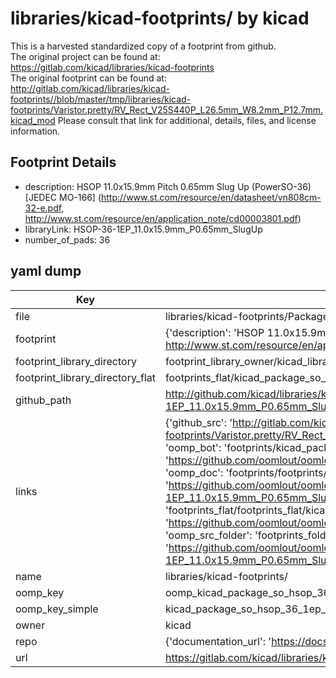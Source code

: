 # libraries/kicad-footprints/ by kicad  
This is a harvested standardized copy of a footprint from github.  
The original project can be found at:  
https://gitlab.com/kicad/libraries/kicad-footprints  
The original footprint can be found at:
http://gitlab.com/kicad/libraries/kicad-footprints//blob/master/tmp/libraries/kicad-footprints/Varistor.pretty/RV_Rect_V25S440P_L26.5mm_W8.2mm_P12.7mm.kicad_mod
Please consult that link for additional, details, files, and license information.  
## Footprint Details
* description: HSOP 11.0x15.9mm Pitch 0.65mm Slug Up (PowerSO-36) [JEDEC MO-166] (http://www.st.com/resource/en/datasheet/vn808cm-32-e.pdf, http://www.st.com/resource/en/application_note/cd00003801.pdf)  
* libraryLink: HSOP-36-1EP_11.0x15.9mm_P0.65mm_SlugUp  
* number_of_pads: 36  
## yaml dump  
| Key | Value |  
| --- | --- |  
| file | libraries/kicad-footprints/Package_SO.pretty/HSOP-36-1EP_11.0x15.9mm_P0.65mm_SlugUp.kicad_mod |  
| footprint | {'description': 'HSOP 11.0x15.9mm Pitch 0.65mm Slug Up (PowerSO-36) [JEDEC MO-166] (http://www.st.com/resource/en/datasheet/vn808cm-32-e.pdf, http://www.st.com/resource/en/application_note/cd00003801.pdf)', 'libraryLink': 'HSOP-36-1EP_11.0x15.9mm_P0.65mm_SlugUp', 'number_of_pads': 36} |  
| footprint_library_directory | footprint_library_owner/kicad_libraries/kicad-footprints/ |  
| footprint_library_directory_flat | footprints_flat/kicad_package_so_hsop_36_1ep_11_0x15_9mm_p0_65mm_slugup/working |  
| github_path | http://github.com/kicad/libraries/kicad-footprints//blob/master/tmp/libraries/kicad-footprints/Package_SO.pretty/HSOP-36-1EP_11.0x15.9mm_P0.65mm_SlugUp.kicad_mod |  
| links | {'github_src': 'http://gitlab.com/kicad/libraries/kicad-footprints//blob/master/tmp/libraries/kicad-footprints/Varistor.pretty/RV_Rect_V25S440P_L26.5mm_W8.2mm_P12.7mm.kicad_mod', 'github_src_repo': 'https://gitlab.com/kicad/libraries/kicad-footprints', 'oomp_bot': 'footprints/kicad_package_so_hsop_36_1ep_11_0x15_9mm_p0_65mm_slugup/working', 'oomp_bot_github': 'https://github.com/oomlout/oomlout_oomp_footprint_bot/tree/main/footprints/kicad_package_so_hsop_36_1ep_11_0x15_9mm_p0_65mm_slugup/working', 'oomp_doc': 'footprints/footprints/kicad/Package_SO/HSOP-36-1EP_11.0x15.9mm_P0.65mm_SlugUp/working/', 'oomp_doc_github': 'https://github.com/oomlout/oomlout_oomp_footprint_doc/tree/main/footprints/footprints/kicad/Package_SO/HSOP-36-1EP_11.0x15.9mm_P0.65mm_SlugUp/working', 'oomp_src_flat': 'footprints_flat/footprints_flat/kicad_package_so_hsop_36_1ep_11_0x15_9mm_p0_65mm_slugup/working', 'oomp_src_flat_github': 'https://github.com/oomlout/oomlout_oomp_footprint_src/tree/main/footprints_flat/kicad_package_so_hsop_36_1ep_11_0x15_9mm_p0_65mm_slugup/working', 'oomp_src_folder': 'footprints_folder/footprints_folder/kicad/Package_SO/HSOP-36-1EP_11.0x15.9mm_P0.65mm_SlugUp/working', 'oomp_src_folder_github': 'https://github.com/oomlout/oomlout_oomp_footprint_src/tree/main/footprints_folder/kicad/Package_SO/HSOP-36-1EP_11.0x15.9mm_P0.65mm_SlugUp/working'} |  
| name | libraries/kicad-footprints/ |  
| oomp_key | oomp_kicad_package_so_hsop_36_1ep_11_0x15_9mm_p0_65mm_slugup |  
| oomp_key_simple | kicad_package_so_hsop_36_1ep_11_0x15_9mm_p0_65mm_slugup |  
| owner | kicad |  
| repo | {'documentation_url': 'https://docs.github.com/rest/repos/repos#get-a-repository', 'message': 'Not Found'} |  
| url | https://gitlab.com/kicad/libraries/kicad-footprints |  

